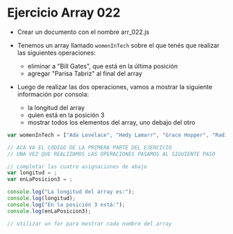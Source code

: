 # Ejercicio Array 022

* Crear un documento con el nombre arr_022.js
* Tenemos un array llamado `womenInTech` sobre el que tenés que realizar las siguientes operaciones:
  * eliminar a "Bill Gates", que está en la última posición
  * agregar "Parisa Tabriz" al final del array

* Luego de realizar las dos operaciones, vamos a mostrar la siguiente información por consola:
  * la longitud del array
  * quien está en la posición 3
  * mostrar todos los elementos del array, uno debajo del otro


```js
var womenInTech = ["Ada Lovelace", "Hedy Lamarr", "Grace Hopper", "Radia Perlman", "Janie Tsao", "Sheryl Sandberg", "Susan Kare", "Bill Gates"];

// ACA VA EL CODIGO DE LA PRIMERA PARTE DEL EJERCICIO
// UNA VEZ QUE REALIZAMOS LAS OPERACIONES PASAMOS AL SIGUIENTE PASO

// completar las cuatro asignaciones de abajo
var longitud = ;
var enLaPosicion3 = ;

console.log("La longitud del array es:");
console.log(longitud);
console.log("En la posición 3 está:");
console.log(enLaPosicion3);

// utilizar un for para mostrar cada nombre del array
```